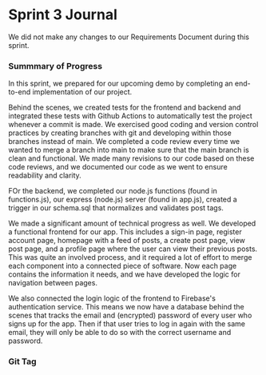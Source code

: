 # Sprint 3 Journal

<!-- As before, for any changes to the Requirements Document, add a link to a difference document in your Sprint Journal. The difference document is separate from the Requirements Document and there are a couple ways to create it:

1) Format added text with underline and deleted text with strikethrough.
2) Generate a URL comparing commits of your document before and after changes.
If your Requirements Document did not change this sprint, clearly say so in your Sprint Journal. -->

We did not make any changes to our Requirements Document during this sprint. 

### Summmary of Progress
In this sprint, we prepared for our upcoming demo by completing an end-to-end implementation of our project. 

Behind the scenes, we created tests for the frontend and backend and integrated these tests with Github Actions to automatically test the project whenever a commit is made. We exercised good coding and version control practices by creating branches with git and developing within those branches instead of main. We completed a code review every time we wanted to merge a branch into main to make sure that the main branch is clean and functional. We made many revisions to our code based on these code reviews, and we documented our code as we went to ensure readability and clarity. 

FOr the backend, we completed our node.js functions (found in functions.js), our express (node.js) server (found in app.js), created a trigger in our schema.sql that normalizes and validates post tags.  

We made a significant amount of technical progress as well. We developed a functional frontend for our app. This includes a sign-in page, register account page, homepage with a feed of posts, a create post page, view post page, and a profile page where the user can view their previous posts. This was quite an involved process, and it required a lot of effort to merge each component into a connected piece of software. Now each page contains the information it needs, and we have developed the logic for navigation between pages.

We also connected the login logic of the frontend to Firebase's authentication service. This means we now have a database behind the scenes that tracks the email and (encrypted) password of every user who signs up for the app. Then if that user tries to log in again with the same email, they will only be able to do so with the correct username and password.



### Git Tag


<!-- Make an entry in your Sprint Journal document including:

A summary of non-user-facing progress for this milestone. -->


<!-- Make an entry in your Sprint Journal that includes:

Name of the git tag for the commit containing your demo code. -->
